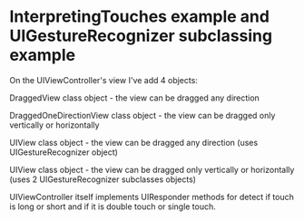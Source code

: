 # InterpretingTouches example and UIGestureRecognizer subclassing example

On the UIViewController's view I've add 4 objects:

DraggedView class object - the view can be dragged any direction


DraggedOneDirectionView class object - the view can be dragged only vertically or horizontally



UIView class object - the view can be dragged any direction (uses UIGestureRecognizer object) 


UIView class object - the view can be dragged only vertically or horizontally (uses 2 UIGestureRecognizer subclasses objects) 


UIViewController itself implements UIResponder methods for detect if touch is long or short and if it is double touch or single touch.
